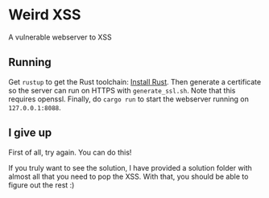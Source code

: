 # Weird XSS
A vulnerable webserver to XSS

## Running
Get `rustup` to get the Rust toolchain: [Install Rust](https://doc.rust-lang.org/book/ch01-01-installation.html).
Then generate a certificate so the server can run on HTTPS with `generate_ssl.sh`. Note that this requires openssl.
Finally, do `cargo run` to start the webserver running on `127.0.0.1:8088`.

## I give up
First of all, try again. You can do this!

If you truly want to see the solution, I have provided a solution folder with
almost all that you need to pop the XSS. With that, you should be able to figure
out the rest :)
